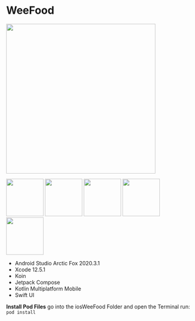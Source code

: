 # WeeFood


<img src="https://user-images.githubusercontent.com/46423967/124324799-dbd06b00-db83-11eb-872c-06442f1f39dc.png" height="400" /><br>



<img src="https://cmota.github.io/kmp-codelabs/img/657b1858759b67ee.png"  height="100" /> 

<img src="https://tabris.com/wp-content/uploads/2021/06/jetpack-compose-icon_RGB.png"  height="100" /> 



<img src="https://img.icons8.com/color/50/000000/swiftui.png" height="100" />
<img src="https://avatars.githubusercontent.com/u/38280958?s=200&v=4"  height="100" /> 

<img src="https://www.logo.wine/a/logo/Kotlin_(programming_language)/Kotlin_(programming_language)-Logo.wine.svg" height="100" />



- Android Studio Arctic Fox 2020.3.1
- Xcode 12.5.1
- Koin
- Jetpack Compose
- Kotlin Multiplatform Mobile
- Swift UI

**Install Pod Files**
go into the iosWeeFood Folder and open the Terminal
run: `pod install`
